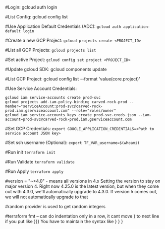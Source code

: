 #Login:
gcloud auth login

#List Config:
gcloud config list

#Use Application Default Credentials (ADC):
`gcloud auth application-default login`

#Create a new GCP Project:
`gcloud projects create <PROJECT_ID>`

#List all GCP Projects:
`gcloud projects list`

#Set active Project:
`gcloud config set project <PROJECT_ID>`

#Update gcloud SDK:
gcloud components update

#List GCP Project:
gcloud config list --format 'value(core.project)'

#Use Service Account Credentials:
```
gcloud iam service-accounts create prod-svc
gcloud projects add-iam-policy-binding carved-rock-prod --member="serviceAccount:prod-svc@carved-rock-prod.iam.gserviceaccount.com" --role="roles/owner"
gcloud iam service-accounts keys create prod-svc-creds.json --iam-account=prod-svc@carved-rock-prod.iam.gserviceaccount.com
```

#Set GCP Credentials:
`export GOOGLE_APPLICATION_CREDENTIALS=<Path to service account JSON key>`

#Set ssh username (Optional):
`export TF_VAR_username=$(whoami)`

#Run init
`terraform init`

#Run Validate
`terraform validate`

#Run Apply
`terraform apply`

#version = "~>4.0" - means all versions in 4.x
Setting the version to stay on major version 4. 
Right now 4.25.0 is the latest version, but when they come out with 4.3.0, we'll automatically upgrade to 4.3.0. 
If version 5 comes out, we will not automatically upgrade to that 

#random provider is used to get random integers

#terraform fmt – can do indentation only in a row, it cant move } to next line if you put like 
}}}
You have to maintain the syntax like 
}
}
}
